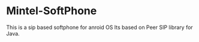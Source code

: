 # Mintel-SoftPhone
This is a sip based softphone for anroid OS
Its based on Peer SIP library for Java. 
